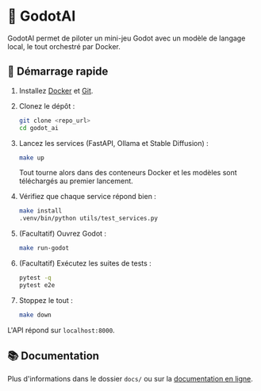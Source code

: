 # 🤖 GodotAI

GodotAI permet de piloter un mini-jeu Godot avec un modèle de langage local, le tout orchestré par Docker.

## 🚀 Démarrage rapide
1. Installez [Docker](https://docs.docker.com/get-docker/) et [Git](https://git-scm.com/).
2. Clonez le dépôt :
   ```bash
   git clone <repo_url>
   cd godot_ai
   ```
3. Lancez les services (FastAPI, Ollama et Stable Diffusion) :
   ```bash
   make up
   ```
   Tout tourne alors dans des conteneurs Docker et les modèles sont téléchargés au premier lancement.
   
4. Vérifiez que chaque service répond bien :
   ```bash
   make install
   .venv/bin/python utils/test_services.py
   ```
5. (Facultatif) Ouvrez Godot :
   ```bash
   make run-godot
   ```
6. (Facultatif) Exécutez les suites de tests :
   ```bash
   pytest -q
   pytest e2e
   ```
7. Stoppez le tout :
   ```bash
   make down
   ```

L'API répond sur `localhost:8000`.

## 📚 Documentation
Plus d'informations dans le dossier `docs/` ou sur la [documentation en ligne](https://ezpk.github.io/GodotAI).
